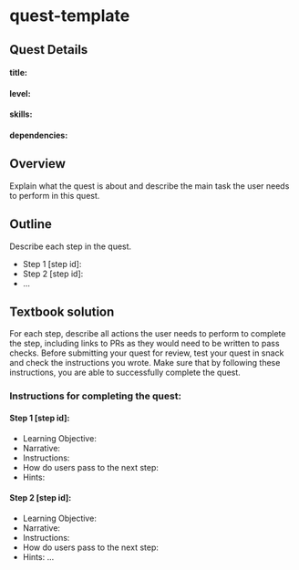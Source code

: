 # quest-template

## Quest Details 
#### title:  
#### level: 
#### skills:
#### dependencies: 


## Overview 
Explain what the quest is about and describe the main task the user needs to perform in this quest. 


## Outline
Describe each step in the quest. 
- Step 1 [step id]: 
- Step 2 [step id]:
- ...


## Textbook solution
For each step, describe all actions the user needs to perform to complete the step, including links to PRs as they would need to be written to pass checks. 
Before submitting your quest for review, test your quest in snack and check the instructions you wrote. Make sure that by following these instructions, you are able to successfully complete the quest.  
### Instructions for completing the quest: 
#### Step 1 [step id]: 
- Learning Objective:
- Narrative:
- Instructions: 
- How do users pass to the next step: 
- Hints:

 
#### Step 2 [step id]:
- Learning Objective:
- Narrative:
- Instructions: 
- How do users pass to the next step: 
- Hints:
...
